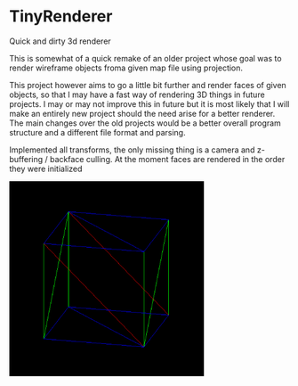 # TinyRenderer
Quick and dirty 3d renderer

This is somewhat of a quick remake of an older project whose goal was to render wireframe objects froma given map file using projection.

This project however aims to go a little bit further and render faces of given objects, so that I may have a fast way of rendering 3D things in future projects.
I may or may not improve this in future but it is most likely that I will make an entirely new project should the need arise for a better renderer. 
The main changes over the old projects would be a better overall program structure and a different file format and parsing.

Implemented all transforms, the only missing thing is a camera and z-buffering / backface culling. At the moment faces are rendered in the order they were initialized

<img align="top" height="350" width="350" src="ressources/cube.png" />
